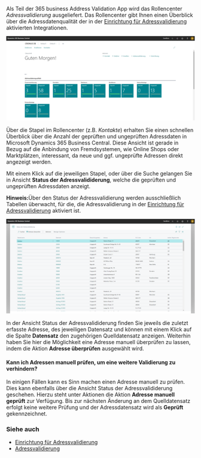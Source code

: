 Als Teil der 365 business Address Validation App wird das Rollencenter *Adressvalidierung* ausgeliefert. Das Rollencenter gibt Ihnen einen Überblick über die Adressdatenqualität der in der [Einrichtung für Adressvalidierung](../setup/) aktivierten Integrationen.

![Adressvalidierung Rollencenter](/assets/images/365-business-address-validation/rolecenter.de-DE.png)

Über die Stapel im Rollencenter (z.B. *Kontakte*) erhalten Sie einen schnellen Überblick über die Anzahl der geprüften und ungeprüften Adressdaten in Microsoft Dynamics 365 Business Central. Diese Ansicht ist gerade in Bezug auf die Anbindung von Fremdsystemen, wie Online Shops oder Marktplätzen, interessant, da neue und ggf. ungeprüfte Adressen direkt angezeigt werden.

Mit einem Klick auf die jeweiligen Stapel, oder über die Suche  gelangen Sie in Ansicht **Status der Adressvalididerung**, welche die geprüften und ungeprüften Adressdaten anzeigt.

<div class="alert alert-info">
    <i class="fa-solid fa-lightbulb"></i> <strong>Hinweis:</strong>Über den Status der Adressvalidierung werden ausschließlich Tabellen überwacht, für die, die Adressvalidierung in der <a href="../setup/">Einrichtung für Adressvalidierung</a> aktiviert ist.
</div>

![Status der Adressvalidierung](/assets/images/365-business-address-validation/address-validation-status.de-DE.png)

In der Ansicht Status der Adressvalididerung finden Sie jeweils die zuletzt erfasste Adresse, des jeweiligen Datensatz und können mit einem Klick auf die Spalte **Datensatz** den zugehörigen Quelldatensatz anzeigen. Weiterhin haben Sie hier die Möglichkeit eine Adresse manuell überprüfen zu lassen, indem die Aktion **Adresse überprüfen** ausgewählt wird.

#### Kann ich Adressen manuell prüfen, um eine weitere Validierung zu verhindern?

In einigen Fällen kann es Sinn machen einen Adresse manuell zu prüfen. Dies kann ebenfalls über die Ansicht Status der Adressvalididerung geschehen. Hierzu steht unter Aktionen die Aktion **Adresse manuell geprüft** zur Verfügung. Bis zur nächsten Änderung an dem Quelldatensatz erfolgt keine weitere Prüfung und der Adressdatensatz wird als **Geprüft** gekennzeichnet.

### Siehe auch 
 - [Einrichtung für Adressvalidierung](setup/)
 - [Adressvalidierung](address-validation/)
